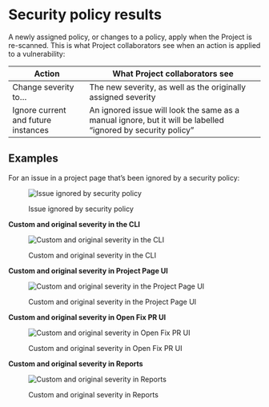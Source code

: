 # Security policy results

A newly assigned policy, or changes to a policy, apply when the Project is re-scanned. This is what Project collaborators see when an action is applied to a vulnerability:

| **Action**                          | **What Project collaborators see**                                                                           |
| ----------------------------------- | ------------------------------------------------------------------------------------------------------------ |
| Change severity to…                 | The new severity, as well as the originally assigned severity                                                |
| Ignore current and future instances | An ignored issue will look the same as a manual ignore, but it will be labelled “ignored by security policy” |

## **Examples**

For an issue in a project page that’s been ignored by a security policy:

<figure><img src="../../../.gitbook/assets/screenshot_2021-07-28_at_12.50.46.png" alt="Issue ignored by security policy"><figcaption><p>Issue ignored by security policy</p></figcaption></figure>

**Custom and original severity in the CLI**

<div align="left">

<figure><img src="../../../.gitbook/assets/unnamed.png" alt="Custom and original severity in the CLI"><figcaption><p>Custom and original severity in the CLI</p></figcaption></figure>

</div>

**Custom and original severity in Project Page UI**

<div align="left">

<figure><img src="../../../.gitbook/assets/unnamed-1.png" alt="Custom and original severity in the Project Page UI"><figcaption><p>Custom and original severity in the Project Page UI</p></figcaption></figure>

</div>

**Custom and original severity in Open Fix PR UI**

<div align="left">

<figure><img src="../../../.gitbook/assets/unnamed-2.png" alt="Custom and original severity in Open Fix PR UI"><figcaption><p>Custom and original severity in Open Fix PR UI</p></figcaption></figure>

</div>

**Custom and original severity in Reports**

<div align="left">

<figure><img src="../../../.gitbook/assets/screenshot_2020-10-21_at_9.30.03_am.png" alt="Custom and original severity in Reports"><figcaption><p>Custom and original severity in Reports</p></figcaption></figure>

</div>
